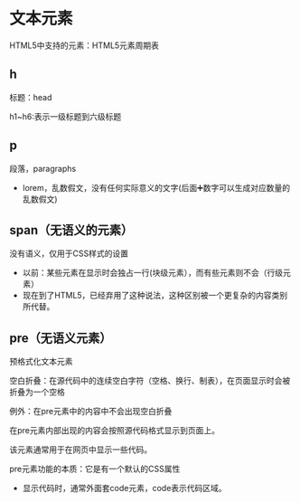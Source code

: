 # 文本元素

HTML5中支持的元素：HTML5元素周期表

## h

标题：head

h1~h6:表示一级标题到六级标题

## p

段落，paragraphs

* lorem，乱数假文，没有任何实际意义的文字(后面➕数字可以生成对应数量的乱数假文)

## span（无语义的元素）

没有语义，仅用于CSS样式的设置

* 以前：某些元素在显示时会独占一行(块级元素），而有些元素则不会（行级元素）
* 现在到了HTML5，已经弃用了这种说法，这种区别被一个更复杂的内容类别所代替。

## pre（无语义元素）

预格式化文本元素

空白折叠：在源代码中的连续空白字符（空格、换行、制表），在页面显示时会被折叠为一个空格

例外：在pre元素中的内容中不会出现空白折叠

在pre元素内部出现的内容会按照源代码格式显示到页面上。

该元素通常用于在网页中显示一些代码。

pre元素功能的本质：它是有一个默认的CSS属性

* 显示代码时，通常外面套code元素，code表示代码区域。
  